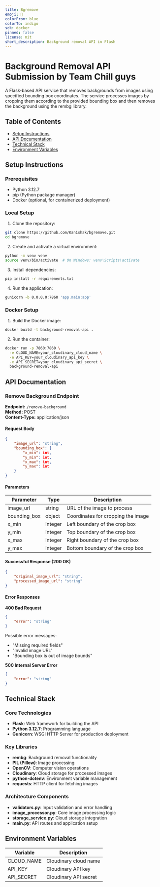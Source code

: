 ```yaml
---
title: Bgremove
emoji: 🐠
colorFrom: blue
colorTo: indigo
sdk: docker
pinned: false
license: mit
short_description: Background removal API in Flash
---
```



# Background Removal API Submission by Team Chill guys

A Flask-based API service that removes backgrounds from images using specified bounding box coordinates. The service processes images by cropping them according to the provided bounding box and then removes the background using the rembg library.

## Table of Contents
- [Setup Instructions](#setup-instructions)
- [API Documentation](#api-documentation)
- [Technical Stack](#technical-stack)
- [Environment Variables](#environment-variables)

## Setup Instructions

### Prerequisites
- Python 3.12.7
- pip (Python package manager)
- Docker (optional, for containerized deployment)

### Local Setup

1. Clone the repository:
```bash
git clone https://github.com/Kan1shak/bgremove.git
cd bgremove
```

2. Create and activate a virtual environment:
```bash
python -m venv venv
source venv/bin/activate  # On Windows: venv\Scripts\activate
```

3. Install dependencies:
```bash
pip install -r requirements.txt
```

4. Run the application:
```bash
gunicorn -b 0.0.0.0:7860 'app.main:app'
```

### Docker Setup

1. Build the Docker image:
```bash
docker build -t background-removal-api .
```

2. Run the container:
```bash
docker run -p 7860:7860 \
  -e CLOUD_NAME=your_cloudinary_cloud_name \
  -e API_KEY=your_cloudinary_api_key \
  -e API_SECRET=your_cloudinary_api_secret \
  background-removal-api
```

## API Documentation

### Remove Background Endpoint

**Endpoint:** `/remove-background`  
**Method:** POST  
**Content-Type:** application/json

#### Request Body

```json
{
    "image_url": "string",
    "bounding_box": {
        "x_min": int,
        "y_min": int,
        "x_max": int,
        "y_max": int
    }
}
```

#### Parameters

| Parameter | Type | Description |
|-----------|------|-------------|
| image_url | string | URL of the image to process |
| bounding_box | object | Coordinates for cropping the image |
| x_min | integer | Left boundary of the crop box |
| y_min | integer | Top boundary of the crop box |
| x_max | integer | Right boundary of the crop box |
| y_max | integer | Bottom boundary of the crop box |

#### Successful Response (200 OK)

```json
{
    "original_image_url": "string",
    "processed_image_url": "string"
}
```

#### Error Responses

**400 Bad Request**
```json
{
    "error": "string"
}
```

Possible error messages:
- "Missing required fields"
- "Invalid image URL"
- "Bounding box is out of image bounds"

**500 Internal Server Error**
```json
{
    "error": "string"
}
```

## Technical Stack

### Core Technologies
- **Flask**: Web framework for building the API
- **Python 3.12.7**: Programming language
- **Gunicorn**: WSGI HTTP Server for production deployment

### Key Libraries
- **rembg**: Background removal functionality
- **PIL (Pillow)**: Image processing
- **OpenCV**: Computer vision operations
- **Cloudinary**: Cloud storage for processed images
- **python-dotenv**: Environment variable management
- **requests**: HTTP client for fetching images

### Architecture Components
- **validators.py**: Input validation and error handling
- **image_processor.py**: Core image processing logic
- **storage_service.py**: Cloud storage integration
- **main.py**: API routes and application setup

## Environment Variables

| Variable | Description |
|----------|-------------|
| CLOUD_NAME | Cloudinary cloud name |
| API_KEY | Cloudinary API key |
| API_SECRET | Cloudinary API secret |
